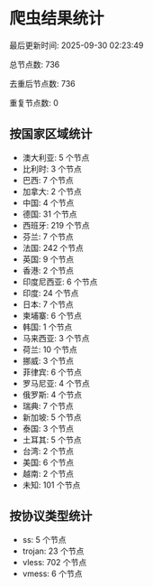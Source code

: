 # 爬虫结果统计

最后更新时间: 2025-09-30 02:23:49

总节点数: 736

去重后节点数: 736

重复节点数: 0

## 按国家区域统计

- 澳大利亚: 5 个节点
- 比利时: 3 个节点
- 巴西: 7 个节点
- 加拿大: 2 个节点
- 中国: 4 个节点
- 德国: 31 个节点
- 西班牙: 219 个节点
- 芬兰: 7 个节点
- 法国: 242 个节点
- 英国: 9 个节点
- 香港: 2 个节点
- 印度尼西亚: 6 个节点
- 印度: 24 个节点
- 日本: 7 个节点
- 柬埔寨: 6 个节点
- 韩国: 1 个节点
- 马来西亚: 3 个节点
- 荷兰: 10 个节点
- 挪威: 3 个节点
- 菲律宾: 6 个节点
- 罗马尼亚: 4 个节点
- 俄罗斯: 4 个节点
- 瑞典: 7 个节点
- 新加坡: 5 个节点
- 泰国: 3 个节点
- 土耳其: 5 个节点
- 台湾: 2 个节点
- 美国: 6 个节点
- 越南: 2 个节点
- 未知: 101 个节点

## 按协议类型统计

- ss: 5 个节点
- trojan: 23 个节点
- vless: 702 个节点
- vmess: 6 个节点
